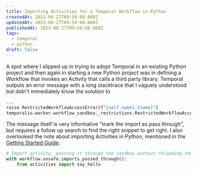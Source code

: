```yaml
---
title: Importing Activities for a Temporal Workflow in Python
createdAt: 2023-08-27T09:58:08.000Z
updatedAt: 2023-08-27T09:58:08.000Z
publishedAt: 2023-08-27T09:58:08.000Z
tags:
  - temporal
  - python
draft: false
---
```


A spot where I slipped up in trying to adopt Temporal in an existing Python project and then again in starting a new Python project was in defining a Workflow that invokes an Activity that calls a third party library.
Temporal outputs an error message with a long stacktrace that I vaguely understood but didn't immediately know the solution to

```sh
...
raise RestrictedWorkflowAccessError(f"{self.name}.{name}")
temporalio.worker.workflow_sandbox._restrictions.RestrictedWorkflowAccessError: Cannot access http.server.BaseHTTPRequestHandler.responses from inside a workflow. If this is code from a module not used in a workflow or known to only be used deterministically from a workflow, mark the import as pass through.
```

The message itself is very informative "mark the import as pass through", but requires a follow up search to find the right snippet to get right.
I also overlooked the note about importing Activities in Python, mentioned in the [Getting Started Guide](https://learn.temporal.io/getting_started/python/hello_world_in_python/#create-a-workflow).

```python
# Import activity, passing it through the sandbox without reloading the module
with workflow.unsafe.imports_passed_through():
    from activities import say_hello
```
